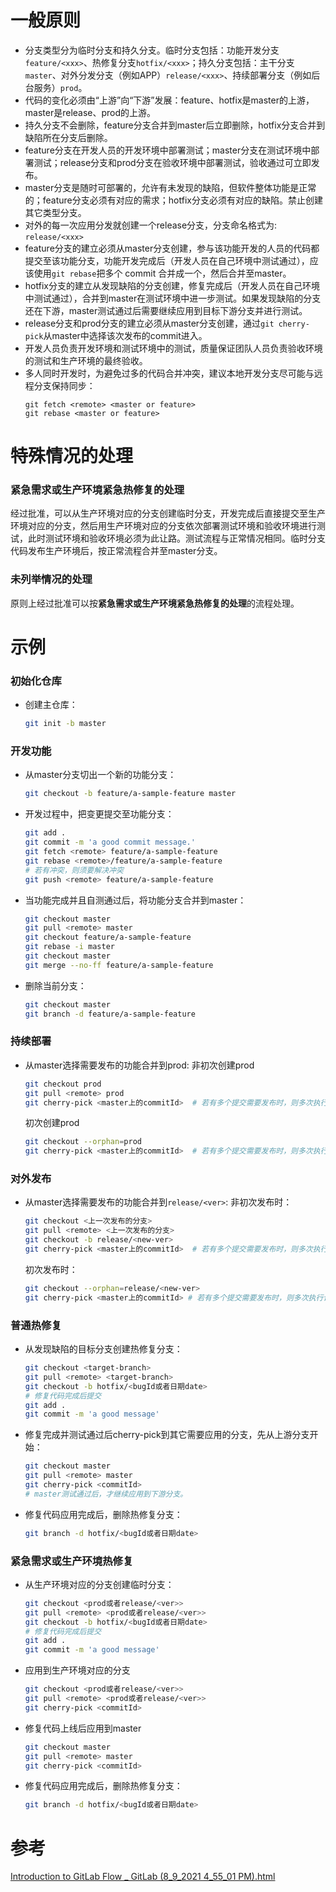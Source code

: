 # 一般原则
- 分支类型分为临时分支和持久分支。临时分支包括：功能开发分支`feature/<xxx>`、热修复分支`hotfix/<xxx>`；持久分支包括：主干分支`master`、对外分发分支（例如APP）`release/<xxx>`、持续部署分支（例如后台服务）`prod`。
- 代码的变化必须由“上游”向“下游”发展：feature、hotfix是master的上游，master是release、prod的上游。
- 持久分支不会删除，feature分支合并到master后立即删除，hotfix分支合并到缺陷所在分支后删除。
- feature分支在开发人员的开发环境中部署测试；master分支在测试环境中部署测试；release分支和prod分支在验收环境中部署测试，验收通过可立即发布。
- master分支是随时可部署的，允许有未发现的缺陷，但软件整体功能是正常的；feature分支必须有对应的需求；hotfix分支必须有对应的缺陷。禁止创建其它类型分支。
- 对外的每一次应用分发就创建一个release分支，分支命名格式为: `release/<xxx>`
- feature分支的建立必须从master分支创建，参与该功能开发的人员的代码都提交至该功能分支，功能开发完成后（开发人员在自己环境中测试通过），应该使用`git rebase`把多个 commit 合并成一个，然后合并至master。
- hotfix分支的建立从发现缺陷的分支创建，修复完成后（开发人员在自己环境中测试通过），合并到master在测试环境中进一步测试。如果发现缺陷的分支还在下游，master测试通过后需要继续应用到目标下游分支并进行测试。
- release分支和prod分支的建立必须从master分支创建，通过`git cherry-pick`从master中选择该次发布的commit进入。
- 开发人员负责开发环境和测试环境中的测试，质量保证团队人员负责验收环境的测试和生产环境的最终验收。
- 多人同时开发时，为避免过多的代码合并冲突，建议本地开发分支尽可能与远程分支保持同步：
    ```
	git fetch <remote> <master or feature>
	git rebase <master or feature>
    ```

# 特殊情况的处理
### 紧急需求或生产环境紧急热修复的处理
经过批准，可以从生产环境对应的分支创建临时分支，开发完成后直接提交至生产环境对应的分支，然后用生产环境对应的分支依次部署测试环境和验收环境进行测试，此时测试环境和验收环境必须为此让路。测试流程与正常情况相同。临时分支代码发布生产环境后，按正常流程合并至master分支。

### 未列举情况的处理
原则上经过批准可以按**紧急需求或生产环境紧急热修复的处理**的流程处理。

# 示例
###  初始化仓库
 - 创建主仓库：
	```sh
	git init -b master
	```

 ### 开发功能
 - 从master分支切出一个新的功能分支：
	```sh
	git checkout -b feature/a-sample-feature master
	```
 - 开发过程中，把变更提交至功能分支：
	```sh
	git add .
	git commit -m 'a good commit message.'
    git fetch <remote> feature/a-sample-feature
	git rebase <remote>/feature/a-sample-feature
    # 若有冲突，则须要解决冲突
	git push <remote> feature/a-sample-feature  
	```
 - 当功能完成并且自测通过后，将功能分支合并到master：
	 ```sh
     git checkout master
	 git pull <remote> master
     git checkout feature/a-sample-feature
	 git rebase -i master
     git checkout master
	 git merge --no-ff feature/a-sample-feature
	 ```
 - 删除当前分支：
	```sh
    git checkout master
	git branch -d feature/a-sample-feature
	```

### 持续部署
- 从master选择需要发布的功能合并到prod: 
    非初次创建prod
	```sh
	git checkout prod 
	git pull <remote> prod
	git cherry-pick <master上的commitId>  # 若有多个提交需要发布时，则多次执行该命令
	```
    初次创建prod
    ```sh
    git checkout --orphan=prod
    git cherry-pick <master上的commitId>  # 若有多个提交需要发布时，则多次执行该命令
    ```
	
### 对外发布
- 从master选择需要发布的功能合并到`release/<ver>`: 
    非初次发布时：
	```sh
	git checkout <上一次发布的分支>
	git pull <remote> <上一次发布的分支>
	git checkout -b release/<new-ver>
	git cherry-pick <master上的commitId>  # 若有多个提交需要发布时，则多次执行该命令
	```
    初次发布时：
    ```sh
    git checkout --orphan=release/<new-ver>
    git cherry-pick <master上的commitId> # 若有多个提交需要发布时，则多次执行该命令
    ```
	
### 普通热修复
- 从发现缺陷的目标分支创建热修复分支：
	```sh 
	git checkout <target-branch>
	git pull <remote> <target-branch>
	git checkout -b hotfix/<bugId或者日期date>
	# 修复代码完成后提交
	git add .
	git commit -m 'a good message'
	```
- 修复完成并测试通过后cherry-pick到其它需要应用的分支，先从上游分支开始：
	```sh
	git checkout master
	git pull <remote> master
	git cherry-pick <commitId> 
	# master测试通过后，才继续应用到下游分支。
	```
- 修复代码应用完成后，删除热修复分支：
	```sh
	git branch -d hotfix/<bugId或者日期date>
	```

### 紧急需求或生产环境热修复 
- 从生产环境对应的分支创建临时分支：
	```sh
	git checkout <prod或者release/<ver>>
	git pull <remote> <prod或者release/<ver>>
	git checkout -b hotfix/<bugId或者日期date>
	# 修复代码完成后提交
	git add .
	git commit -m 'a good message'
	```
- 应用到生产环境对应的分支
	```sh
	git checkout <prod或者release/<ver>>
	git pull <remote> <prod或者release/<ver>>
	git cherry-pick <commitId> 
	```
- 修复代码上线后应用到master
	```sh
	git checkout master
	git pull <remote> master
	git cherry-pick <commitId> 
	```
- 修复代码应用完成后，删除热修复分支：
	```sh
	git branch -d hotfix/<bugId或者日期date>
	```

# 参考

[Introduction to GitLab Flow _ GitLab (8_9_2021 4_55_01 PM).html](https://docs.gitlab.com/ee/topics/gitlab_flow.html)
